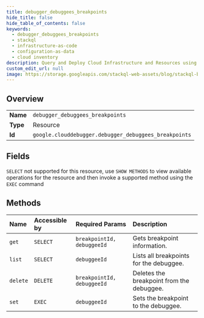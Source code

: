 ```yaml
---
title: debugger_debuggees_breakpoints
hide_title: false
hide_table_of_contents: false
keywords:
  - debugger_debuggees_breakpoints
  - stackql
  - infrastructure-as-code
  - configuration-as-data
  - cloud inventory
description: Query and Deploy Cloud Infrastructure and Resources using SQL
custom_edit_url: null
image: https://storage.googleapis.com/stackql-web-assets/blog/stackql-blog-post-featured-image.png
---
```

  
    

## Overview
<table><tbody>
<tr><td><b>Name</b></td><td><code>debugger_debuggees_breakpoints</code></td></tr>
<tr><td><b>Type</b></td><td>Resource</td></tr>
<tr><td><b>Id</b></td><td><code>google.clouddebugger.debugger_debuggees_breakpoints</code></td></tr>
</tbody></table>

## Fields
`SELECT` not supported for this resource, use `SHOW METHODS` to view available operations for the resource and then invoke a supported method using the `EXEC` command  
## Methods
| Name | Accessible by | Required Params | Description |
|:-----|:--------------|:----------------|:------------|
| `get` | `SELECT` | `breakpointId, debuggeeId` | Gets breakpoint information. |
| `list` | `SELECT` | `debuggeeId` | Lists all breakpoints for the debuggee. |
| `delete` | `DELETE` | `breakpointId, debuggeeId` | Deletes the breakpoint from the debuggee. |
| `set` | `EXEC` | `debuggeeId` | Sets the breakpoint to the debuggee. |
